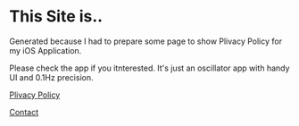 # This Site is..

Generated because I had to prepare some page to show Plivacy Policy for my iOS Application.

Please check the app if you itnterested. It's just an oscillator app with handy UI and 0.1Hz precision.

[Plivacy Policy](pp.md)

[Contact]()
